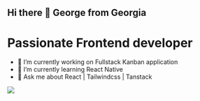 ## Hi there 👋 George from Georgia

# Passionate Frontend developer

- 🔭 I’m currently working on Fullstack Kanban application
- 🌱 I’m currently learning React Native
- 💬 Ask me about React | Tailwindcss | Tanstack

![](https://github-readme-streak-stats.herokuapp.com/?user=GeorgeShalamberidze&theme=dark&hide_border=false)<br/>
